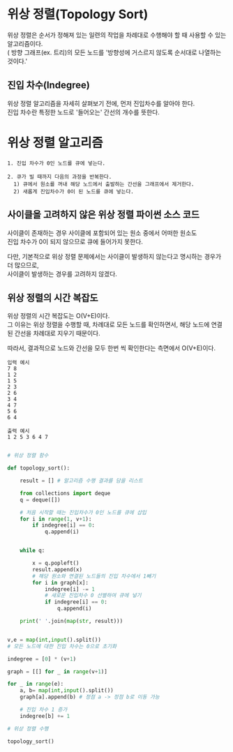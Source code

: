 # 위상 정렬(Topology Sort)

위상 정렬은 순서가 정해져 있는 일련의 작업을 차례대로 수행해야 할 때 사용할 수 있는 알고리즘이다.  
( 방향 그래프(ex. 트리)의 모든 노드를 '방향성에 거스르지 않도록 순서대로 나열하는 것이다.'  

## 진입 차수(Indegree)

위상 정렬 알고리즘을 자세히 살펴보기 전에, 먼저 진입차수를 알아야 한다.  
진입 차수란 특정한 노드로 '들어오는' 간선의 개수를 뜻한다.  

# 위상 정렬 알고리즘
```
1. 진입 차수가 0인 노드를 큐에 넣는다.

2. 큐가 빌 때까지 다음의 과정을 반복한다.  
  1) 큐에서 원소를 꺼내 해당 노드에서 출발하는 간선을 그래프에서 제거한다.
  2) 새롭게 진입차수가 0이 된 노드를 큐에 넣는다.
```

## 사이클을 고려하지 않은 위상 정렬 파이썬 소스 코드  

사이클이 존재하는 경우 사이클에 포함되어 있는 원소 중에서 어떠한 원소도  
진입 차수가 0이 되지 않으므로 큐에 들어가지 못한다.  

다만, 기본적으로 위상 정렬 문제에서는 사이클이 발생하지 않는다고 명시하는 경우가 더 많으므로,  
사이클이 발생하는 경우를 고려하지 않겠다.
## 위상 정렬의 시간 복잡도  

위상 정렬의 시간 복잡도는 O(V+E)이다.  
그 이유는 위상 정렬을 수행할 때, 차례대로 모든 노드를 확인하면서, 해당 노드에 연결된 간선을 차례대로 지우기 때문이다.  

따라서, 결과적으로 노드와 간선을 모두 한번 씩 확인한다는 측면에서 O(V+E)이다.
```
입력 예시
7 8
1 2
1 5
2 3
2 6
3 4
4 7
5 6
6 4

출력 예시 
1 2 5 3 6 4 7
```
``` python

# 위상 정렬 함수

def topology_sort():

    result = [] # 알고리즘 수행 결과를 담을 리스트

    from collections import deque
    q = deque([])

    # 처음 시작할 때는 진입차수가 0인 노드를 큐에 삽입
    for i in range(1, v+1):
        if indegree[i] == 0:
            q.append(i)


    while q:

        x = q.popleft()
        result.append(x)
        # 해당 원소와 연결된 노드들의 진입 차수에서 1빼기
        for i in graph[x]:
            indegree[i] -= 1
            # 새로운 진입차수 0 선별하여 큐에 넣기
            if indegree[i] == 0:
                q.append(i)

    print(' '.join(map(str, result)))


v,e = map(int,input().split())
# 모든 노드에 대한 진입 차수는 0으로 초기화

indegree = [0] * (v+1)

graph = [[] for _ in range(v+1)]

for _ in range(e):
    a, b= map(int,input().split())
    graph[a].append(b) # 정점 a -> 정점 b로 이동 가능

    # 진입 차수 1 증가
    indegree[b] += 1

# 위상 정렬 수행

topology_sort()
```
